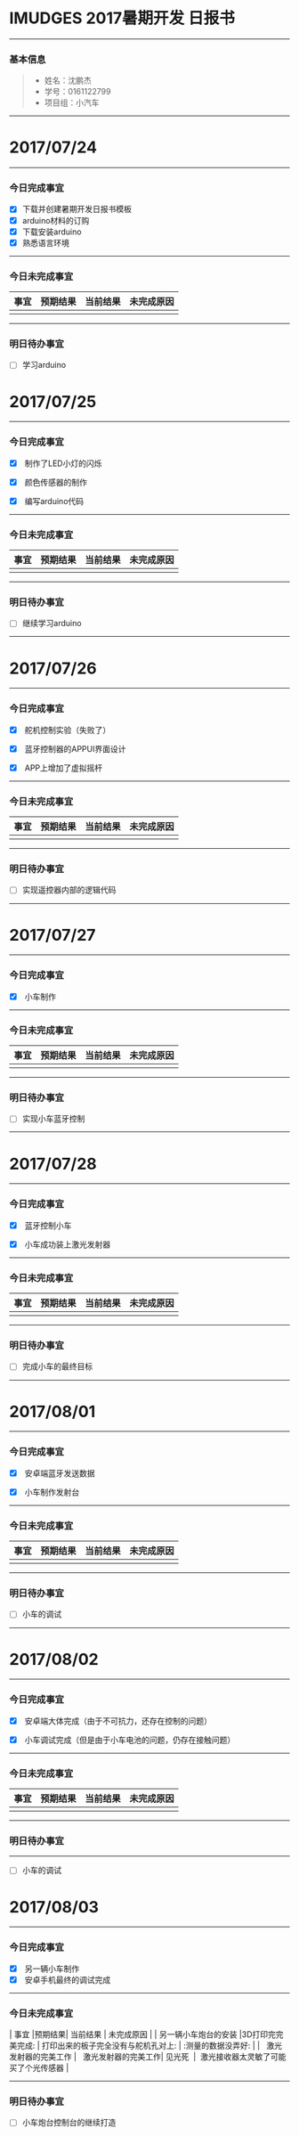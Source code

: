 # IMUDGES 2017暑期开发 日报书
-------


### 基本信息
> * 姓名：沈鹏杰
> * 学号：0161122799
> * 项目组：小汽车

-------


# 2017/07/24

-------

### 今日完成事宜
- [x]  下载并创建暑期开发日报书模板
- [x]  arduino材料的订购
- [x]  下载安装arduino
- [x]  熟悉语言环境

-----
### 今日未完成事宜


| 事宜     |预期结果| 当前结果  | 未完成原因   | 
| --------   | -----:  | -----:  | :----:  |
|    |   |   |   |


------
### 明日待办事宜
- [ ] 学习arduino

# 2017/07/25

-------

### 今日完成事宜
- [x]  制作了LED小灯的闪烁
- [x]  颜色传感器的制作
- [x]  编写arduino代码


-----
### 今日未完成事宜


| 事宜     |预期结果| 当前结果  | 未完成原因   | 
| --------   | -----:  | -----:  | :----:  |
|    |   |   |   |


------
### 明日待办事宜
- [ ] 继续学习arduino

-------

# 2017/07/26

-------

### 今日完成事宜
- [x]  舵机控制实验（失败了）
- [x]  蓝牙控制器的APPUI界面设计
- [x]  APP上增加了虚拟摇杆


-----
### 今日未完成事宜


| 事宜     |预期结果| 当前结果  | 未完成原因   | 
| --------   | -----:  | -----:  | :----:  |
|    |   |   |   |


------
### 明日待办事宜
- [ ] 实现遥控器内部的逻辑代码

-------

# 2017/07/27

-------

### 今日完成事宜
- [x]  小车制作



-----
### 今日未完成事宜


| 事宜     |预期结果| 当前结果  | 未完成原因   | 
| --------   | -----:  | -----:  | :----:  |
|    |   |   |   |


------
### 明日待办事宜
- [ ] 实现小车蓝牙控制
-------

# 2017/07/28

-------

### 今日完成事宜
- [x]  蓝牙控制小车
- [x]  小车成功装上激光发射器


-----
### 今日未完成事宜


| 事宜     |预期结果| 当前结果  | 未完成原因   | 
| --------   | -----:  | -----:  | :----:  |
|    |   |   |   |


------
### 明日待办事宜
- [ ] 完成小车的最终目标
-------

# 2017/08/01

-------

### 今日完成事宜
- [x]  安卓端蓝牙发送数据
- [x]  小车制作发射台


-----
### 今日未完成事宜


| 事宜     |预期结果| 当前结果  | 未完成原因   | 
| --------   | -----:  | -----:  | :----:  |
|    |   |   |   |


------
### 明日待办事宜
- [ ] 小车的调试
-------

# 2017/08/02

-------

### 今日完成事宜
- [x]  安卓端大体完成（由于不可抗力，还存在控制的问题）
- [x]  小车调试完成（但是由于小车电池的问题，仍存在接触问题）


-----
### 今日未完成事宜


| 事宜     |预期结果| 当前结果  | 未完成原因   | 
| --------   | -----:  | -----:  | :----:  |
|    |   |   |   |


------
### 明日待办事宜
------
- [ ] 小车的调试
# 2017/08/03

-------

### 今日完成事宜
- [x]  另一辆小车制作
- [x]  安卓手机最终的调试完成

-----
### 今日未完成事宜


| 事宜     |预期结果| 当前结果  | 未完成原因   | 
| 另一辆小车炮台的安装  |3D打印完完美完成:  | 打印出来的板子完全没有与舵机孔对上:  | :测量的数据没弄好:  |
|   激光发射器的完美工作 |   激光发射器的完美工作| 见光死  |  激光接收器太灵敏了可能买了个光传感器 |


------
### 明日待办事宜
- [ ] 小车炮台控制台的继续打造
